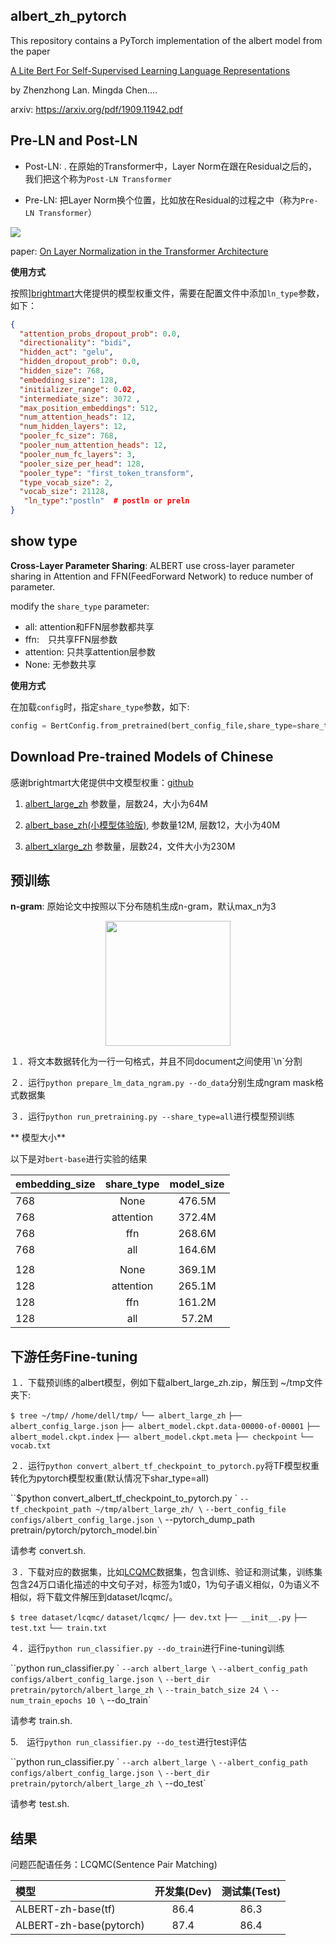 ## albert_zh_pytorch

This repository contains a PyTorch implementation of the albert model from the paper 

[A Lite Bert For Self-Supervised Learning Language Representations](https://arxiv.org/pdf/1909.11942.pdf)

by Zhenzhong Lan. Mingda Chen....

arxiv: https://arxiv.org/pdf/1909.11942.pdf

## Pre-LN and Post-LN

* Post-LN: . 在原始的Transformer中，Layer Norm在跟在Residual之后的，我们把这个称为`Post-LN Transformer`

* Pre-LN: 把Layer Norm换个位置，比如放在Residual的过程之中（称为`Pre-LN Transformer`）

![](https://lonepatient-1257945978.cos.ap-chengdu.myqcloud.com/Selection_001.png)

paper: [On Layer Normalization in the Transformer Architecture](https://openreview.net/forum?id=B1x8anVFPr)

**使用方式**

按照][brightmart](https://github.com/brightmart/albert_zh)大佬提供的模型权重文件，需要在配置文件中添加`ln_type`参数，如下：

```json
{
  "attention_probs_dropout_prob": 0.0,
  "directionality": "bidi", 
  "hidden_act": "gelu", 
  "hidden_dropout_prob": 0.0,
  "hidden_size": 768,
  "embedding_size": 128,
  "initializer_range": 0.02, 
  "intermediate_size": 3072 ,
  "max_position_embeddings": 512, 
  "num_attention_heads": 12,
  "num_hidden_layers": 12,
  "pooler_fc_size": 768,
  "pooler_num_attention_heads": 12,
  "pooler_num_fc_layers": 3, 
  "pooler_size_per_head": 128, 
  "pooler_type": "first_token_transform", 
  "type_vocab_size": 2, 
  "vocab_size": 21128,
   "ln_type":"postln"  # postln or preln
}
```
## show type 

**Cross-Layer Parameter Sharing**: ALBERT use cross-layer parameter sharing in Attention and FFN(FeedForward Network) to reduce number of parameter.

modify the `share_type` parameter:

* all: attention和FFN层参数都共享
* ffn:　只共享FFN层参数
* attention: 只共享attention层参数
* None:  无参数共享

**使用方式**

在加载`config`时，指定`share_type`参数，如下:

```python
config = BertConfig.from_pretrained(bert_config_file,share_type=share_type)
```
## Download Pre-trained Models of Chinese

感谢brightmart大佬提供中文模型权重：[github](https://github.com/brightmart/albert_zh)

1. [albert_large_zh](https://storage.googleapis.com/albert_zh/albert_large_zh.zip) 参数量，层数24，大小为64M

2. [albert_base_zh(小模型体验版)](https://storage.googleapis.com/albert_zh/albert_base_zh.zip), 参数量12M, 层数12，大小为40M

3. [albert_xlarge_zh](https://storage.googleapis.com/albert_zh/albert_xlarge_zh.zip) 参数量，层数24，文件大小为230M

## 预训练

**n-gram**: 原始论文中按照以下分布随机生成n-gram，默认max_n为3

   <p align="center"><img width="200" src="https://lonepatient-1257945978.cos.ap-chengdu.myqcloud.com/n-gram.png" /></p>
１．将文本数据转化为一行一句格式，并且不同document之间使用`\n`分割

２．运行`python prepare_lm_data_ngram.py --do_data`分别生成ngram mask格式数据集

３．运行`python run_pretraining.py --share_type=all`进行模型预训练

** 模型大小**

以下是对`bert-base`进行实验的结果

| embedding_size | share_type | model_size |
| :------- | :---------: | :---------: |
| 768 | None | 476.5M |
| 768 | attention | 372.4M |
| 768 | ffn | 268.6M|
| 768 |all | 164.6M|
| |  |  |
| 128 | None | 369.1M |
| 128 | attention | 265.1M |
| 128 | ffn | 161.2M|
| 128 |all | 57.2M|


## 下游任务Fine-tuning

１．下载预训练的albert模型，例如下载albert_large_zh.zip，解压到 ~/tmp文件夹下:

`$ tree ~/tmp/`
`/home/dell/tmp/`
`└── albert_large_zh`
    `├── albert_config_large.json`
    `├── albert_model.ckpt.data-00000-of-00001`
    `├── albert_model.ckpt.index`
    `├── albert_model.ckpt.meta`
    `├── checkpoint`
    `└── vocab.txt`



２．运行`python convert_albert_tf_checkpoint_to_pytorch.py`将TF模型权重转化为pytorch模型权重(默认情况下shar_type=all)

``$python convert_albert_tf_checkpoint_to_pytorch.py \`
	`--tf_checkpoint_path ~/tmp/albert_large_zh/ \`
	`--bert_config_file configs/albert_config_large.json \`
	--pytorch_dump_path pretrain/pytorch/pytorch_model.bin`

请参考 convert.sh.



３．下载对应的数据集，比如[LCQMC](https://drive.google.com/open?id=1HXYMqsXjmA5uIfu_SFqP7r_vZZG-m_H0)数据集，包含训练、验证和测试集，训练集包含24万口语化描述的中文句子对，标签为1或0，1为句子语义相似，0为语义不相似，将下载文件解压到dataset/lcqmc/。

`$ tree dataset/lcqmc/`
`dataset/lcqmc/`
`├── dev.txt`
`├── __init__.py`
`├── test.txt`
`└── train.txt`



４．运行`python run_classifier.py --do_train`进行Fine-tuning训练

``python run_classifier.py \`
	`--arch albert_large \`
	`--albert_config_path configs/albert_config_large.json \`
	`--bert_dir pretrain/pytorch/albert_large_zh \`
	`--train_batch_size 24 \`
	`--num_train_epochs 10 \`
	--do_train` 

请参考 train.sh.



5.　运行`python run_classifier.py --do_test`进行test评估

``python run_classifier.py \`
	`--arch albert_large \`
	`--albert_config_path configs/albert_config_large.json \`
	`--bert_dir pretrain/pytorch/albert_large_zh \`
	--do_test`

请参考 test.sh.

## 结果

问题匹配语任务：LCQMC(Sentence Pair Matching)

| 模型 | 开发集(Dev) | 测试集(Test) |
| :------- | :---------: | :---------: |
| ALBERT-zh-base(tf) | 86.4 | 86.3 |
| ALBERT-zh-base(pytorch) | 87.4 | 86.4 |




